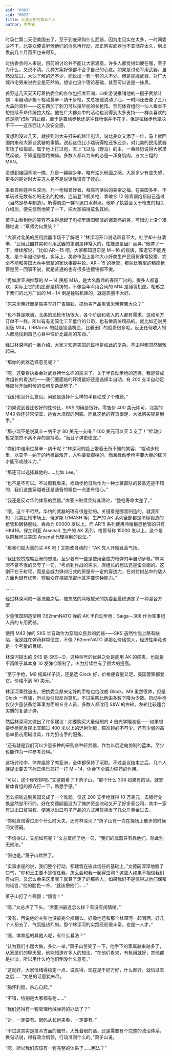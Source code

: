 ```yaml
---
aid: "0001"
zid: "0022"
title: 北美分舵的第五个人
author: 吹牛者
---
```


时袅仁第二天便美国去了，至于到底采购什么武器，因为主见实在太多，一时间委决不下。北美众便说听候他们的消息再行动，反正购买武器也不宜储存太久，到出发前几个月再买也来得及。

对执委会的人来说，目前的讨论并不能让大家满意，许多人都觉得如鲠在喉，至于为什么，又说不清。几种方案好像都不合乎自己的心意。如果是讨论军用武器，虽然没玩过，大伙了解的还不少，能说出一套一套的人不少。但是民版武器，对广大城市宅男来说完全是茫然的。想谈也没个理论基础，甚至可以说是一抹黑。

姜野这几天天天盯着执委会的各位包括席亚洲，四处游说推销他的一揽子武器计划：半自动步枪＋栓动莫辛－纳干步枪，文总被他说动了心，一时间还去查了三八大盖的资料——这东西加了刺刀可以摆华丽的长枪阵。奈何体育组的一伙人根本不想继续革命传统拉大栓。他在广大群众中的活动也没得到太多支持——群众喜欢的还是能“扫射”的武器，至于是自动步枪还是冲锋枪倒并不在乎，但是拉栓步枪坚决不干——这东西让人没安全感。

没想到没过几天，就接到时大夫打来的越洋电话，说北美众又添了一位，马上就回国内来和大家谈武器的事情。说起这位比小瑞玩得枪还多还杂，对北美的民用武器市场了如指掌。属于地上打过炮，天上飞过马（野马）的主。一番经历说得大家肃然起敬，不知道是哪路神仙。多数人都以为来的必是一浑身肌肉，五大三粗的 MAN。

没想到接回基地一瞧，乃是一翩翩少年，略有油头粉面之感。大家多少有些失望，更多的是对时大夫这人是不是说话靠谱有了疑心。

来者自称姓林名深河，乃一枪械爱好者，拜腐朽落后的美帝之福，在美国多年，不单玩过无数有名的无名的枪械，连诺登飞机关枪、拿破仑 12 磅青铜炮都自己造过（当然是参与制造）。听得周边一群军迷口水淋漓。他听了执委会关于枪支的相关介绍后，便先悠然地笑了一下，把大家搞得莫名其妙。

萧子山看到他的笑容不由得想起了电视里唐国强演的诸葛亮的笑，可惜边上没个凑趣地说：“军师为何发笑？”

“大家对北美的民用武器市场不了解吧？”林深河开口说话声音不大，吐字却十分清晰，“民用武器其实和军用武器的差别是非常大的，性能更是因厂而异，”他停了一下，继续解说，“比如 AR－15 吧，大家都知道它是 M－16 的民版，知道它不能连发，是个半自动步枪。实际上，美帝市面上各种大小奸商生产民用货非常狡猾，完全不能和美国大兵手里拿的家伙相提并论。AR－15 的枪管，那些比赛型的精度枪管是另一回事不说，就是普通的也有很多连镀铬都不做。

“再如席亚洲推荐的 M－14 民版 M1A，是大名鼎鼎的春田厂出的，很多人都喜欢，实际上它的机匣都是精铸的，不像当年军用合同的 M14 是锤锻机匣。相形之下我们的北方厂出的 M－14 倒是锤锻机匣的，就是质量不大好。

“原来米帝奸商是靠美军打广告赚钱，搞伪劣产品欺骗米帝劳苦大众？”

“也不算是欺骗，北美的民枪市场很大，各个阶层和收入的人都有需求。这和军方订单不一样。所以有有走简化工艺低价的公司，也有做高价精品的。就比如还说民用版 M14，LRBArms 的就是锻造机匣，比春田厂的就贵很多呢。反正任何收入的人都能找到自己心目中性价比最高的东西。”

经过林深河的一番介绍，大家才知道美国的民枪是如此的复杂。不由得都肃然起敬起来。

“那你的武器选择意见呢？”

“嗯，这要看执委会对武器持什么样的需求了。关于半自动步枪的选择，我是赞成席组长的看法的——我们要面临的环境最好还是选择半自动。有 200 支半自动足够应付开始时候的任何复杂局势了。”

“我们也没什么意见。问题是选择什么样的半自动成了个难题。”

“如果说到要比较好的性价比，SKS 的确是很好。零售价 400 美元即可，北美的 M43 弹还非常便宜，适合大规模的列装。而且这枪的存货很足，大批购买容易到手。”

“那小瑞不是说莫辛－纳干才 80 美元一支吗？400 美元可以买 5 支了！”栓动步枪党依然不离不弃的坚持着。“而且子弹更便宜。”

“你们中谁用过莫辛－纳干呢？”林深河的脸上带着无所不知的笑容，“栓动步枪里，以莫辛－纳干的枪栓最难开，人称要拿脚揣的。而且栓动步枪需要大量的练习才能形成战斗力。”

“那还可以选择其他的……比如 Lee。”

“也不是不可以。不过照我看来，栓动步枪日后作为一种土著部队的装备还是不错的，我们这些穿越者还是装备的精良一点更有信心。”

“我还是反对华约体系的武器。”席亚洲继续坚持其理论，“整枪寿命太差了。”

“哦，这个不尽然，华约的武器的确有很差劲的。关键看是哪里制造的。就我所知：北美民枪市场上，俄罗斯 IZMASH 等厂生产的 AK 系列全部都是冷锤锻造的枪管和镀铬膛线，寿命为 80000 发以上。而 AR15 系列使用冷锤锻造枪管的只有 HK416。保加利亚 ArsenalL 生产的 AK 系列，枪管号称 15000 发以上，这个是以前我问过美国 Arsenal 代理得到的说法。”

“那我们就大量的买 AK 吧！又能改自动的！”AK 党人开始趾高气扬。

“我比较赞成席亚洲的想法，至少要有一些是使用全威力枪弹的半自动步枪。”林深河不紧不慢的又夸了一句，“考虑到作战的需求，席组长的想法还是蛮全面的。这倒不在于射程，而是全威力弹对旧式的房屋有一定的穿透力，在对付树丛中的敌人方面也很有优势。穿越众在植被茂密地区需要这种能力。”

……

经过林深河的一番洗脑之后，被忽悠的两眼放光的执委会最终选定了一种混合方案：

少量俄国制造使用 7.62mmNATO 弹的 AK 半自动步枪：Saiga－308 作为军事组人员的专用武器。

使用 M43 弹的 SKS 半自动作为穿越众民兵的武器——SKS 虽然性能上略有缺陷，但是胜在弹药非常便宜，不像 7.62mmNATO 弹那么价格惊人，经济性毕竟也是一个考量的目标。

林深河提出的 SKS 是 SKS－D，这种型号的优越之处是能用 AK 的弹夹，也就是不再限于其本身 10 发弹仓限制了。火力持续性有了很大的提高。

“至于手枪，M9 纯属样子货，还是选 Glock 好，价格便宜量又足，美国警察都爱它。价格不到 50 美元。”

林深河乘胜追击，把执委会原来定好的手枪也给改成 Glock。M9 虽然很帅，但是 Glock 一样骚，所以没引起反对意见。不过采购比例由多数下降为少数。自动手枪仅仅少量装备给军事方面的专业人员，多数人都改用 S&W 的左轮。左轮比较适合劣质的复装子弹。

然后林深河又做出了许多建议：如要购买大量俄制的 4 倍光学瞄准镜——如果想要步枪能发挥出其超过 400 米以上的远射功能，瞄准镜必不可少。还有少量的高倍率狙击用瞄准具，作为狙击手的配备。

“还有就是我们可以少量多种的采购各种轻武器，作为以后逆向仿制的蓝本，至少也能作为一种参考资料。”

这场讨论中，体育组除了席亚洲，全体都保持了沉默。不过会议结束之后，几个人就提出要去下射击俱乐部打一打 M－14，体会下全威力弹药的作用。

“可以，这个你安排吧。”文德嗣看了下萧子山，“那个什么 308 如果有的话，就安排体育组的都去打一下，熟悉手感。”

怎么把钱送到美国又成了一个难题。仅这 200 支步枪就得 10 万美元，去银行兑换显然是不行的，好在文德嗣最近为了掩护资金流动又开了好多家公司，其中一家有进出口贸易权，便通以出口电子产品的方式用货柜发了几公斤黄金过去。

“你就真信得过那个什么时大夫，还有林深河？”萧子山有一次在操场上散步的时候问文德嗣。

“不信得过，又能如何呢？”文总反问了他一句，“我们的武器只有靠他们，除此别无他法。”

“倒也是。”萧子山默然了。

“实事求是的说，我们整个行动，都建筑在彼此信任的基础上，”文德嗣深深地吸了口气，“你和王工要不是信任我，怎么会和我一起穿虫洞？这些人如果不相信我们有虫洞，又怎么会来这里呢？就算了走了的那些人，如果我们不是信得过他们保密的诺言，”他的脸色一冷，“就该把他们……”

萧子山打了个寒颤：“慎言！”

“嗯，”文总点了下头，“席亚洲最近怎么样？有没有闹情绪。”

“没有，再说他的主张也没被完全推翻么。好像他还和那个林深河一起喝酒，好几个人都去了，气氛挺热烈的。那个林深河的实践经验很丰富。也是一人才。”

“嗯，体育组的其他人呢，有什么看法？”

“认为我们小题大做，多此一举。”萧子山苦笑了一下，他手下的家属越来越多了，从家属们的聊天里，他能知道许多人的想法，“在他们看来，有枪用就好，其他都是扯淡。所以用什么枪他们倒没什么意见。”

“这就好，大家情绪得稳定一点。说真得，现在是千好万好，什么都好，就怕过去之后……”文总的话意犹未尽。

“胸怀利器，杀心自起。”

“不错，特别是大家都有枪……”

“我们还得有一套管理枪械弹药的办法了？”

“对，一定要有。起码从长远来看，一定要有。”

“不过这其实是技术方面的细节。大处着眼的话，还是需要有个完整的政治体系，换句话说，得有政治纲领，行动准则什么的。”萧子山说。

“嗯，所以我们应该有一套完整的体系了……宪法？”
